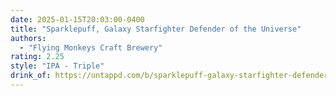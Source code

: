 ```yaml
---
date: 2025-01-15T20:03:00-0400
title: "Sparklepuff, Galaxy Starfighter Defender of the Universe"
authors:
  - "Flying Monkeys Craft Brewery"
rating: 2.25
style: "IPA - Triple"
drink_of: https://untappd.com/b/sparklepuff-galaxy-starfighter-defender-of-the-universe-flying-monkeys-craft-brewery/3058233
---
```

